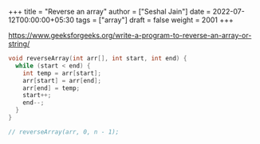 +++
title = "Reverse an array"
author = ["Seshal Jain"]
date = 2022-07-12T00:00:00+05:30
tags = ["array"]
draft = false
weight = 2001
+++

<https://www.geeksforgeeks.org/write-a-program-to-reverse-an-array-or-string/>

```cpp
void reverseArray(int arr[], int start, int end) {
  while (start < end) {
    int temp = arr[start];
    arr[start] = arr[end];
    arr[end] = temp;
    start++;
    end--;
  }
}

// reverseArray(arr, 0, n - 1);
```
